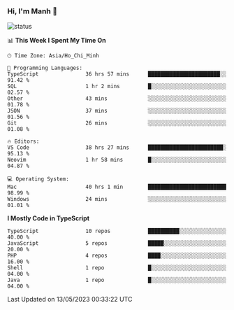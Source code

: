 ### Hi, I'm Manh 👋

![status](https://badge.stateful.com/manhhn01/status.svg)

<!--START_SECTION:waka-->
📊 **This Week I Spent My Time On** 

```text
🕑︎ Time Zone: Asia/Ho_Chi_Minh

💬 Programming Languages: 
TypeScript               36 hrs 57 mins      ███████████████████████░░   91.42 % 
SQL                      1 hr 2 mins         █░░░░░░░░░░░░░░░░░░░░░░░░   02.57 % 
Other                    43 mins             ░░░░░░░░░░░░░░░░░░░░░░░░░   01.78 % 
JSON                     37 mins             ░░░░░░░░░░░░░░░░░░░░░░░░░   01.56 % 
Git                      26 mins             ░░░░░░░░░░░░░░░░░░░░░░░░░   01.08 % 

🔥 Editors: 
VS Code                  38 hrs 27 mins      ████████████████████████░   95.13 % 
Neovim                   1 hr 58 mins        █░░░░░░░░░░░░░░░░░░░░░░░░   04.87 % 

💻 Operating System: 
Mac                      40 hrs 1 min        █████████████████████████   98.99 % 
Windows                  24 mins             ░░░░░░░░░░░░░░░░░░░░░░░░░   01.01 % 
```

**I Mostly Code in TypeScript** 

```text
TypeScript               10 repos            ██████████░░░░░░░░░░░░░░░   40.00 % 
JavaScript               5 repos             █████░░░░░░░░░░░░░░░░░░░░   20.00 % 
PHP                      4 repos             ████░░░░░░░░░░░░░░░░░░░░░   16.00 % 
Shell                    1 repo              █░░░░░░░░░░░░░░░░░░░░░░░░   04.00 % 
Java                     1 repo              █░░░░░░░░░░░░░░░░░░░░░░░░   04.00 % 
```




 Last Updated on 13/05/2023 00:33:22 UTC
<!--END_SECTION:waka-->
